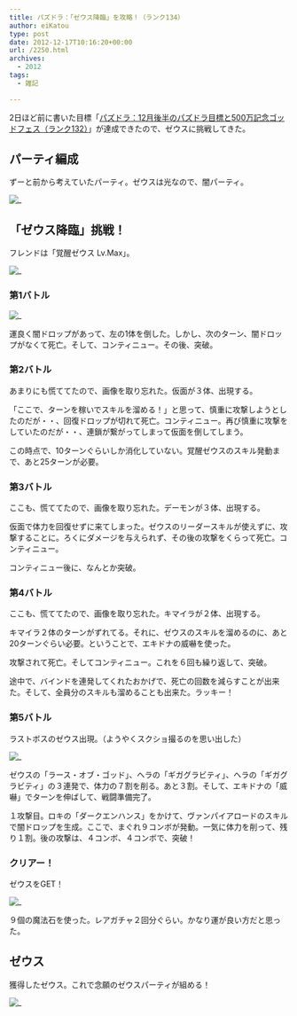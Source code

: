 ```yaml
---
title: パズドラ：「ゼウス降臨」を攻略！（ランク134）
author: eiKatou
type: post
date: 2012-12-17T10:16:20+00:00
url: /2250.html
archives:
  - 2012
tags:
  - 雑記

---
```

2日ほど前に書いた目標「[パズドラ：12月後半のパズドラ目標と500万記念ゴッドフェス（ランク132）][1]」が達成できたので、ゼウスに挑戦してきた。

## パーティ編成

ずーと前から考えていたパーティ。ゼウスは光なので、闇パーティ。
  
![_](/uploads/2012/12/20121217a.jpg)

## 「ゼウス降臨」挑戦！

フレンドは「覚醒ゼウス Lv.Max」。
  
![_](/uploads/2012/12/20121217b.jpg)

<!--more-->

### 第1バトル

![_](/uploads/2012/12/20121217c.jpg)
  
運良く闇ドロップがあって、左の1体を倒した。しかし、次のターン、闇ドロップがなくて死亡。そして、コンティニュー。その後、突破。 

### 第2バトル

あまりにも慌ててたので、画像を取り忘れた。仮面が３体、出現する。

「ここで、ターンを稼いでスキルを溜める！」と思って、慎重に攻撃しようとしたのだが・・、回復ドロップが切れて死亡。コンティニュー。再び慎重に攻撃をしていたのだが・・、連鎖が繋がってしまって仮面を倒してしまう。

この時点で、10ターンぐらいしか消化していない。覚醒ゼウスのスキル発動まで、あと25ターンが必要。

### 第3バトル

ここも、慌ててたので、画像を取り忘れた。デーモンが３体、出現する。

仮面で体力を回復せずに来てしまった。ゼウスのリーダースキルが使えずに、攻撃することに。ろくにダメージを与えられず、その後の攻撃をくらって死亡。コンティニュー。

コンティニュー後に、なんとか突破。

### 第4バトル

ここも、慌ててたので、画像を取り忘れた。キマイラが２体、出現する。

キマイラ２体のターンがずれてる。それに、ゼウスのスキルを溜めるのに、あと20ターンぐらい必要。ということで、エキドナの威嚇を使った。

攻撃されて死亡。そしてコンティニュー。これを６回も繰り返して、突破。

途中で、バインドを連発してくれたおかげで、死亡の回数を減らすことが出来た。そして、全員分のスキルも溜めることも出来た。ラッキー！

### 第5バトル

ラストボスのゼウス出現。（ようやくスクショ撮るのを思い出した）
  
![_](/uploads/2012/12/20121217d.jpg)

ゼウスの「ラース・オブ・ゴッド」、ヘラの「ギガグラビティ」、ヘラの「ギガグラビティ」の３連発で、体力の７割を削る。あと３割。そして、エキドナの「威嚇」でターンを伸ばして、戦闘準備完了。

１攻撃目。ロキの「ダークエンハンス」をかけて、ヴァンパイアロードのスキルで闇ドロップを生成。ここで、まぐれ９コンボが発動。一気に体力を削って、残り１割。後の攻撃は、４コンボ、４コンボで、突破！

### クリアー！

ゼウスをGET！
  
![_](/uploads/2012/12/20121217f.jpg)
  
９個の魔法石を使った。レアガチャ２回分ぐらい。かなり運が良い方だと思った。 

## ゼウス

獲得したゼウス。これで念願のゼウスパーティが組める！
  
![_](/uploads/2012/12/20121217g.jpg)

 [1]: http://eikatou.net/blog/2012/12/paz_500godfes/
 [2]: /uploads/2012/12/20121217a.jpg
 [3]: /uploads/2012/12/20121217b.jpg
 [4]: /uploads/2012/12/20121217c.jpg
 [5]: /uploads/2012/12/20121217d.jpg
 [6]: /uploads/2012/12/20121217f.jpg
 [7]: /uploads/2012/12/20121217g.jpg
